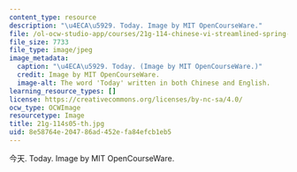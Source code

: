 ```yaml
---
content_type: resource
description: "\u4ECA\u5929. Today. Image by MIT OpenCourseWare."
file: /ol-ocw-studio-app/courses/21g-114-chinese-vi-streamlined-spring-2005/8e58764e204786ad452efa84efcb1eb5_21g-114s05-th.jpg
file_size: 7733
file_type: image/jpeg
image_metadata:
  caption: "\u4ECA\u5929. Today. (Image by MIT OpenCourseWare.)"
  credit: Image by MIT OpenCourseWare.
  image-alt: The word 'Today' written in both Chinese and English.
learning_resource_types: []
license: https://creativecommons.org/licenses/by-nc-sa/4.0/
ocw_type: OCWImage
resourcetype: Image
title: 21g-114s05-th.jpg
uid: 8e58764e-2047-86ad-452e-fa84efcb1eb5
---
```

今天. Today. Image by MIT OpenCourseWare.